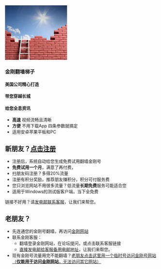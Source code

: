![athird](l-w-s-athird.png)
### 金刚翻墙梯子

#### 美国公司精心打造
####     带您穿越长城
####     给您全息资讯

* **高速** 视频流畅且清晰
* **方便** 不用下载App 四条参数就搞定
* 适用安卓苹果平板和PC
    
## 新朋友？[点击注册](https://myfasttrack.org/midman/testfm.php)
* 注册后，系统自动给您生成免费试用翻墙金刚号
* **免费试用一个月**，满意了再付费，
* 扫朋友码注册？多得20%流量
* 注册有积分奖励，推荐朋友赚积分，积分可付服务费
* 您只浏览网站不用很多流量？低流量**长期免费**服务可能适合您
* 适用于Windows的测试版客户端，当下全免费

链接不好用？请[发电邮联系客服](mailto:cs@a2zitpro.com)，让我们来帮您。

## 老朋友？
* 先连通您的金刚号翻墙，再访问[金刚网站](https://atozitpro.net/zh)   
* 联系金刚客服：
  * 翻墙登录金刚网站，在论坛提问，或点击联系客服链接
  * [直接发电邮给客服备用电邮地址](mailto:cs@a2zitpro.com)，让我们来帮您。
* 现有金刚号流量用完不能翻墙？[老朋友点击这里用一个临时号访问金刚号网站（**仅能用于访问金刚网站**，无法访问其它网站）](https://github.com/a2zitpro/k/blob/master/888.md)

